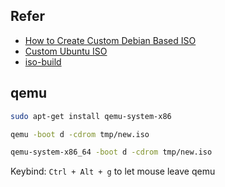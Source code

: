 

## Refer

* [How to Create Custom Debian Based ISO](https://dev.to/vaiolabs_io/how-to-create-custom-debian-based-iso-4g37)
* [Custom Ubuntu ISO](http://amitmason.blogspot.com/2011/04/ubuntu.html)
* [iso-build](https://samwhelp.github.io/note-about-lika-live-build-config/read/issue/iso-build.html#explore)


## qemu

``` sh
sudo apt-get install qemu-system-x86
```

``` sh
qemu -boot d -cdrom tmp/new.iso
```

``` sh
qemu-system-x86_64 -boot d -cdrom tmp/new.iso
```

Keybind: `Ctrl + Alt + g` to let mouse leave qemu
